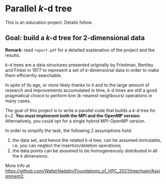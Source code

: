 # Parallel *k*-d tree
This is an education project. Details follow.

## Goal: build a *k*-d tree for 2-dimensional data
**Remark**: read `report.pdf` for a detailed explanation of the project and the results.

*k*-d trees are a data structures presented originally by Friedman, Bentley and Finkel in 1977 to represent a set of *k*-dimensional data in order to make them efficiently searchable.

In spite of its age, or more likely thanks to it and to the large amount of research and improvements accumulated in time, *k*-d trees are still a good pragmatical choice to perform knn (*k*-nearest neighbours) operations in many cases.

The goal of this project is to write a parallel code that builds a *k*-d tree for *k=2*. **You must
implement both the MPI and the OpenMP version**.  Alternatively, you could opt for a single hybrid MPI-OpenMP version.

In order to simplify the task, the following 2 assumptions hold:

  1. the data set, and hence the related *k*-d tree, can be assumed immutable, i.e. you can neglect the insertion/deletion operations;
  2. the data points can be assumed to be homogeneously distributed in all the *k* dimensions.

More info at https://github.com/WalterNadalin/Foundations_of_HPC_2021/tree/main/Assignment2.
